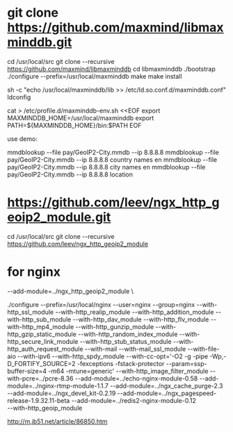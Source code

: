 
# git clone https://github.com/maxmind/libmaxminddb.git

cd /usr/local/src
git clone --recursive https://github.com/maxmind/libmaxminddb
cd libmaxminddb
./bootstrap
./configure --prefix=/usr/local/maxminddb
make
make install

sh -c "echo /usr/local/maxminddb/lib  >> /etc/ld.so.conf.d/maxminddb.conf"
ldconfig

cat > /etc/profile.d/maxminddb-env.sh <<EOF
export MAXMINDDB_HOME=/usr/local/maxminddb
export PATH=\${MAXMINDDB_HOME}/bin:\$PATH
EOF

use demo:

mmdblookup --file pay/GeoIP2-City.mmdb --ip 8.8.8.8
mmdblookup --file pay/GeoIP2-City.mmdb --ip 8.8.8.8 country names en
mmdblookup --file pay/GeoIP2-City.mmdb --ip 8.8.8.8 city names en
mmdblookup --file pay/GeoIP2-City.mmdb --ip 8.8.8.8 location



# https://github.com/leev/ngx_http_geoip2_module.git

cd /usr/local/src
git clone --recursive https://github.com/leev/ngx_http_geoip2_module
# for nginx
--add-module=../ngx_http_geoip2_module \


./configure --prefix=/usr/local/nginx --user=nginx --group=nginx --with-http_ssl_module --with-http_realip_module --with-http_addition_module --with-http_sub_module --with-http_dav_module --with-http_flv_module --with-http_mp4_module --with-http_gunzip_module --with-http_gzip_static_module --with-http_random_index_module --with-http_secure_link_module --with-http_stub_status_module --with-http_auth_request_module --with-mail --with-mail_ssl_module --with-file-aio --with-ipv6 --with-http_spdy_module --with-cc-opt='-O2 -g -pipe -Wp,-D_FORTIFY_SOURCE=2 -fexceptions -fstack-protector --param=ssp-buffer-size=4 -m64 -mtune=generic' --with-http_image_filter_module --with-pcre=../pcre-8.36 --add-module=../echo-nginx-module-0.58 --add-module=../nginx-rtmp-module-1.1.7 --add-module=../ngx_cache_purge-2.3 --add-module=../ngx_devel_kit-0.2.19 --add-module=../ngx_pagespeed-release-1.9.32.11-beta --add-module=../redis2-nginx-module-0.12 \
--with-http_geoip_module





http://m.jb51.net/article/86850.htm



